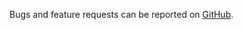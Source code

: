Bugs and feature requests can be reported on [GitHub](https://github.com/20centaurifux/efind/issues).
